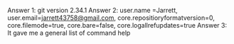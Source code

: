 
Answer 1: git version 2.34.1
 Answer 2: user.name =Jarrett, user.email=jarrett43758@gmail.com, core.repositioryformatversion=0, core.filemode=true, core.bare=false, core.logallrefupdates=true
Answer 3: It gave me a general list of command help
